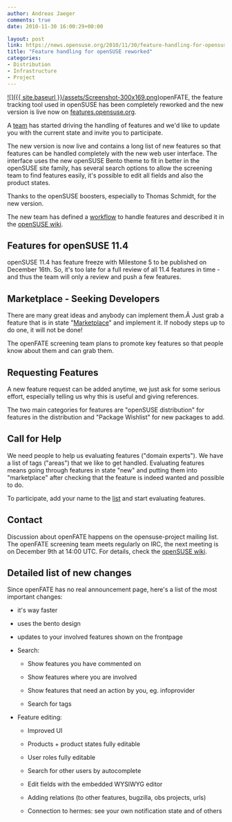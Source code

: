 ```yaml
---
author: Andreas Jaeger
comments: true
date: 2010-11-30 16:00:29+00:00

layout: post
link: https://news.opensuse.org/2010/11/30/feature-handling-for-opensuse-reworked/
title: "Feature handling for openSUSE reworked"
categories:
- Distribution
- Infrastructure
- Project
---
```

[![]({{ site.baseurl }}/assets/Screenshot-300x169.png)](https://news.opensuse.org/2010/11/30/feature-handling-for-opensuse-reworked/screenshot/)openFATE, the feature tracking tool used in openSUSE has been completely reworked and the new version is live now on [features.opensuse.org](http://features.opensuse.org/).

A [team](http://en.opensuse.org/openSUSE:Openfate_screening) has started driving the handling of features and we'd like to update you with the current state and invite you to participate.

The new version is now live and contains a long list of new features so that features can be handled completely with the new web user interface. The interface uses the new openSUSE Bento theme to fit in better in the openSUSE site family, has several search options to allow the screening team to find features easily, it's possible to edit all fields and also the product states.

Thanks to the openSUSE boosters, especially to Thomas Schmidt, for the new version.

The new team has defined a [workflow](http://en.opensuse.org/openSUSE:Openfate_screening_process) to handle features and described it in the [openSUSE wiki](http://en.opensuse.org/openSUSE:Openfate_screening_process).


## Features for openSUSE 11.4


<!-- more -->openSUSE 11.4 has feature freeze with Milestone 5 to be published on December 16th. So, it's too late for a full review of all 11.4 features in time - and thus the team will only a review and push a few features.


## Marketplace - Seeking Developers


There are many great ideas and anybody can implement them.Â Just grab a feature that is in state "[Marketplace](https://features.opensuse.org/query/run?search_string=&tag=&search_products[]=22236&search_status[]=marketplace&type=find&commit=Search)" and implement it. If nobody steps up to do one, it will not be done!

The openFATE screening team plans to promote key features so that people know about them and can grab them.


## Requesting Features


A new feature request can be added anytime, we just ask for some serious effort, especially telling us why this is useful and giving references.

The two main categories for features are "openSUSE distribution" for features in the distribution and "Package Wishlist" for new packages to add.


## Call for Help


We need people to help us evaluating features ("domain experts"). We have a list of tags ("areas") that we like to get handled. Evaluating features means going through features in state "new" and putting them into "marketplace" after checking that the feature is indeed wanted and possible to do.

To participate, add your name to the [list](http://en.opensuse.org/openSUSE:Openfate_screening#Domain_Experts) and start evaluating features.


## Contact


Discussion about openFATE happens on the opensuse-project mailing list. The openFATE screening team meets regularly on IRC, the next meeting is on December 9th at 14:00 UTC. For details, check the [openSUSE wiki](http://en.opensuse.org/openSUSE:Openfate_screening#Bi-weekly_openFATE_screening_team_meeting).


## Detailed list of new changes


Since openFATE has no real announcement page, here's a list of the most important changes:



	
  * it's way faster

	
  * uses the bento design

	
  * updates to your involved features shown on the frontpage

	
  * Search:

	
    * Show features you have commented on

	
    * Show features where you are involved

	
    * Show features that need an action by you, eg. infoprovider

	
    * Search for tags




	
  * Feature editing:

	
    * Improved UI

	
    * Products + product states fully editable

	
    * User roles fully editable

	
    * Search for other users by autocomplete

	
    * Edit fields with the embedded WYSIWYG editor

	
    * Adding relations (to other features, bugzilla, obs projects, urls)

	
    * Connection to hermes: see your own notification state and of others




		
